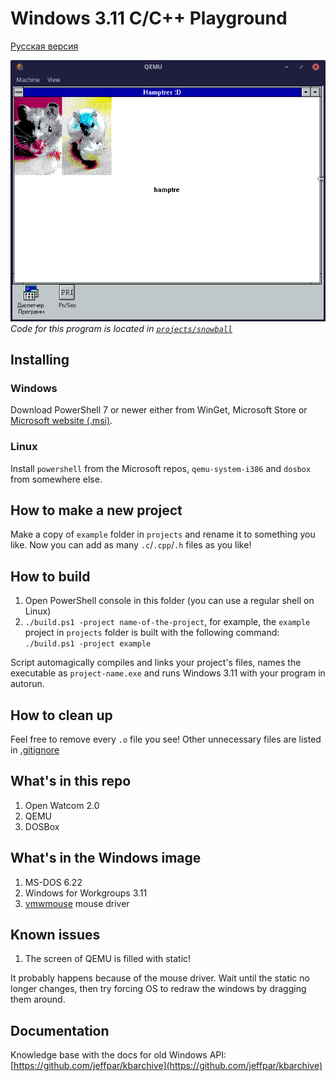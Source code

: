 # Windows 3.11 C/C++ Playground

[Русская версия](./ПРОЧТИ%20МЕНЯ.md)

![My hamsters Seedy and Snowball](docs/screenshot.png)
*Code for this program is located in [`projects/snowball`](./projects/snowball)*

## Installing

### Windows

Download PowerShell 7 or newer either from WinGet, Microsoft Store or [Microsoft website (.msi)](https://docs.microsoft.com/en-us/powershell/scripting/install/installing-powershell-on-windows?view=powershell-7.2#msi).

### Linux

Install `powershell` from the Microsoft repos, `qemu-system-i386` and `dosbox` from somewhere else.

## How to make a new project

Make a copy of `example` folder in `projects` and rename it to something you like. Now you can add as many `.c`/`.cpp`/`.h` files as you like!

## How to build

 1. Open PowerShell console in this folder (you can use a regular shell on Linux)
 2. `./build.ps1 -project name-of-the-project`, for example, the `example` project in `projects` folder is built with the following command: `./build.ps1 -project example`

Script automagically compiles and links your project's files, names the executable as `project-name.exe` and runs Windows 3.11 with your program in autorun.

## How to clean up

Feel free to remove every `.o` file you see! Other unnecessary files are listed in [.gitignore](./.gitignore)

## What's in this repo

 1. Open Watcom 2.0
 2. QEMU
 3. DOSBox

## What's in the Windows image

 1. MS-DOS 6.22
 2. Windows for Workgroups 3.11
 3. [vmwmouse](https://github.com/NattyNarwhal/vmwmouse) mouse driver

## Known issues

 1. The screen of QEMU is filled with static!

It probably happens because of the mouse driver. Wait until the static no longer changes, then try forcing OS to redraw the windows by dragging them around.

## Documentation

Knowledge base with the docs for old Windows API: [https://github.com/jeffpar/kbarchive](https://github.com/jeffpar/kbarchive)
